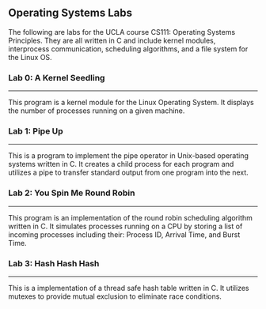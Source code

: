 ## Operating Systems Labs
The following are labs for the UCLA course CS111: Operating Systems Principles. They are all written in C and include kernel modules, interprocess communication, scheduling algorithms, and a file system for the Linux OS.

### Lab 0: A Kernel Seedling
---
This program is a kernel module for the Linux Operating System. It displays the number of processes running on a given machine.

### Lab 1: Pipe Up
---
This is a program to implement the pipe operator in Unix-based operating systems written in C. It creates a child process for each program and utilizes a pipe to transfer standard output from one program into the next.

### Lab 2: You Spin Me Round Robin
---
This program is an implementation of the round robin scheduling algorithm written in C. It simulates processes running on a CPU by storing a list of incoming processes including their: Process ID, Arrival Time, and Burst Time. 

### Lab 3: Hash Hash Hash
---
This is a implementation of a thread safe hash table written in C. It utilizes mutexes to provide mutual exclusion to eliminate race conditions. 